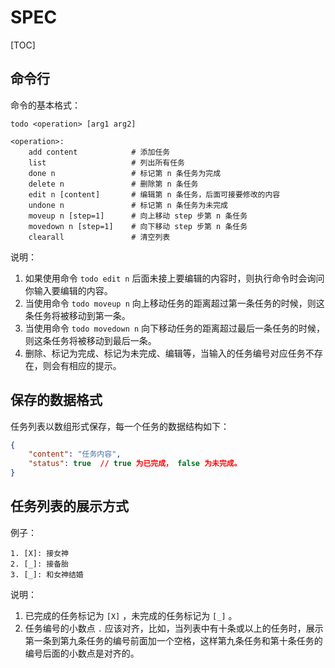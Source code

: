 # SPEC

[TOC]

## 命令行

命令的基本格式：

```
todo <operation> [arg1 arg2]

<operation>:
    add content            # 添加任务
    list                   # 列出所有任务
    done n                 # 标记第 n 条任务为完成
    delete n               # 删除第 n 条任务
    edit n [content]       # 编辑第 n 条任务，后面可接要修改的内容
    undone n               # 标记第 n 条任务为未完成
    moveup n [step=1]      # 向上移动 step 步第 n 条任务
    movedown n [step=1]    # 向下移动 step 步第 n 条任务
    clearall               # 清空列表
```

说明：

1. 如果使用命令 `todo edit n` 后面未接上要编辑的内容时，则执行命令时会询问你输入要编辑的内容。
2. 当使用命令 `todo moveup n` 向上移动任务的距离超过第一条任务的时候，则这条任务将被移动到第一条。
3. 当使用命令 `todo movedown n` 向下移动任务的距离超过最后一条任务的时候，则这条任务将被移动到最后一条。
4. 删除、标记为完成、标记为未完成、编辑等，当输入的任务编号对应任务不存在，则会有相应的提示。



## 保存的数据格式

任务列表以数组形式保存，每一个任务的数据结构如下：

```json
{
	"content": "任务内容",
    "status": true  // true 为已完成， false 为未完成。
}
```



## 任务列表的展示方式

例子：

```
1. [X]: 接女神
2. [_]: 接备胎
3. [_]: 和女神结婚
```

说明：

1. 已完成的任务标记为 `[X]` ，未完成的任务标记为 `[_]` 。
2. 任务编号的小数点 `.` 应该对齐，比如，当列表中有十条或以上的任务时，展示第一条到第九条任务的编号前面加一个空格，这样第九条任务和第十条任务的编号后面的小数点是对齐的。

